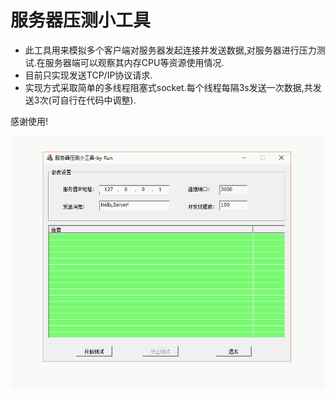 # 服务器压测小工具


- 此工具用来模拟多个客户端对服务器发起连接并发送数据,对服务器进行压力测试.在服务器端可以观察其内存CPU等资源使用情况.     
- 目前只实现发送TCP/IP协议请求.    
- 实现方式采取简单的多线程阻塞式socket.每个线程每隔3s发送一次数据,共发送3次(可自行在代码中调整).   


感谢使用! 

![image](https://github.com/VVZzzz/ServerTestTool/blob/master/GIF.gif)
